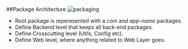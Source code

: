 ##Package Architecture
![packaging](https://cloud.githubusercontent.com/assets/13823751/23344904/4c2fb7ca-fc4a-11e6-9dc5-fbaa3a0b2fe8.jpg)

- Root package is reperesented with a *com* and *app-name* packages.
- Define Backend level that keeps all back-end packages.
- Define Crosscutting level (Utils, Config etc).
- Define Web level, where anything related to Web Layer goes.
